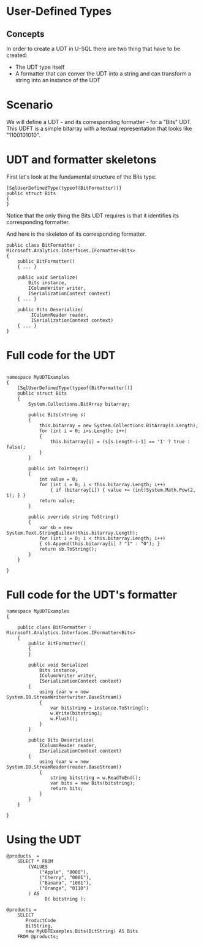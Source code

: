 # User-Defined Types

## Concepts

In order to create a UDT in U-SQL there are two thing that have to be created:
* The UDT type itself
* A formatter that can conver the UDT into a string and can transform a string into an instance of the UDT

# Scenario

We will define a UDT - and its corresponding formatter - for a "Bits" UDT. This UDFT is a simple bitarray with a textual representation that looks like "1100101010".

# UDT and formatter skeletons

First let's look at the fundamental structure of the Bits type. 

```
[SqlUserDefinedType(typeof(BitFormatter))]
public struct Bits
{
}
```

Notice that the only thing the Bits UDT requires is that it identifies its corresponding formatter.

And here is the skeleton of its corresponding formatter.

```
public class BitFormatter : Microsoft.Analytics.Interfaces.IFormatter<Bits>
{
    public BitFormatter()
    { ... }

    public void Serialize(
        Bits instance,
        IColumnWriter writer,
        ISerializationContext context)
    { ... }

    public Bits Deserialize(
         IColumnReader reader,
         ISerializationContext context)
    { ... }
}
```

# Full code for the UDT 

```

namespace MyUDTExamples
{
    [SqlUserDefinedType(typeof(BitFormatter))]
    public struct Bits
    {
        System.Collections.BitArray bitarray;
    
        public Bits(string s)
        {
            this.bitarray = new System.Collections.BitArray(s.Length);
            for (int i = 0; i<s.Length; i++)
            {
                this.bitarray[i] = (s[s.Length-i-1] == '1' ? true : false);
            }
        }
    
        public int ToInteger()
        {
            int value = 0;
            for (int i = 0; i < this.bitarray.Length; i++)
                { if (bitarray[i]) { value += (int)System.Math.Pow(2, i); } }
            return value;
        }
    
        public override string ToString()
        {
            var sb = new System.Text.StringBuilder(this.bitarray.Length);
            for (int i = 0; i < this.bitarray.Length; i++)
            { sb.Append(this.bitarray[i] ? "1" : "0"); }
            return sb.ToString();
        }
    }

}
```

# Full code for the UDT's formatter

```
namespace MyUDTExamples
{

    public class BitFormatter : Microsoft.Analytics.Interfaces.IFormatter<Bits>
    {
        public BitFormatter()
        {
        }
    
        public void Serialize(
            Bits instance,
            IColumnWriter writer,
            ISerializationContext context)
        {
            using (var w = new System.IO.StreamWriter(writer.BaseStream))
            {
                var bitstring = instance.ToString();
                w.Write(bitstring);
                w.Flush();
            }
        }
    
        public Bits Deserialize(
            IColumnReader reader,
            ISerializationContext context)
        {
            using (var w = new System.IO.StreamReader(reader.BaseStream))
            {
                string bitstring = w.ReadToEnd();
                var bits = new Bits(bitstring);
                return bits;
            }
        }
    }

}
```

# Using the UDT

```
@products  = 
    SELECT * FROM 
        (VALUES
            ("Apple", "0000"),
            ("Cherry", "0001"),
            ("Banana", "1001"),
            ("Orange", "0110")
        ) AS 
              D( bitstring );

@products = 
    SELECT 
       ProductCode
       BitString, 
       new MyUDTExamples.Bits(BitString) AS Bits
    FROM @products;
```

